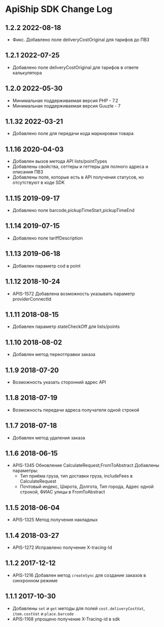 ApiShip SDK Change Log
==========================

1.2.2 2022-08-18
--------------------
- Фикс. Добавлено поле deliveryCostOriginal для тарифов до ПВЗ

1.2.1 2022-07-25
--------------------
- Добавлено поле deliveryCostOriginal для тарифов в ответе калькулятора

1.2.0 2022-05-30
--------------------
- Минимальная поддерживаемая версия PHP - 7.2
- Минимальная поддерживаемая версия Guuzle - 7

1.1.32 2022-03-21
--------------------
- Добавлено поле для передачи кода маркировки товара

1.1.16 2020-04-03
--------------------
- Добавлен вызов метода API lists/pointTypes
- Добавлены свойства, сеттеры и геттеры для полного адреса и описания ПВЗ
- Добавлены поля, которые есть в API получения статусов, но отсутствуют в коде SDK

1.1.15 2019-09-17
--------------------
- Добавлено поле barcode,pickupTimeStart,pickupTimeEnd

1.1.14 2019-07-15
--------------------
- Добавлено поле tariffDescription

1.1.13 2019-06-18
--------------------
- Добавлен параметр cod в point

1.1.12 2018-10-24
--------------------
- APIS-1572 Добавлена возможность указывать параметр providerConnectId

1.1.11 2018-08-15
--------------------
- Добавлен параметр stateCheckOff для lists/points

1.1.10 2018-08-02
--------------------
- Добавлен метод переотправки заказа

1.1.9 2018-07-20
--------------------
- Возможность указать сторонний адрес API

1.1.8 2018-07-19
--------------------
- Возможность передачи адреса получателя одной строкой

1.1.7 2018-07-18
--------------------
- Добавлен метод удаления заказа

1.1.6 2018-06-15
--------------------
- APIS-1345 Обновление CalculateRequest;FromToAbstract
  Добавлены параметры: 
    - Тип приёма груза, тип доставки груза, includeFees в CalculateRequest
    - Почтовый индекс, Широта, Долгота, Тип города, Адрес одной строкой, ФИАС улицы в FromToAbstract

1.1.5 2018-06-04
--------------------
- APIS-1325 Метод получения накладных

1.1.4 2018-03-27
--------------------
- APIS-1272 Исправлено получение X-tracing-Id 

1.1.2 2017-12-12
--------------------
- APIS-1216 Добавлен метод `createSync` для создание заказов в синхронном режиме 

1.1.1 2017-10-30
--------------------
- Добавлены `set` и `get` методы для полей `cost.deliveryCostVat`, `item.costVat` и `place.barcode`
- APIS-1168 упрощено получение X-Tracing-id в sdk 
